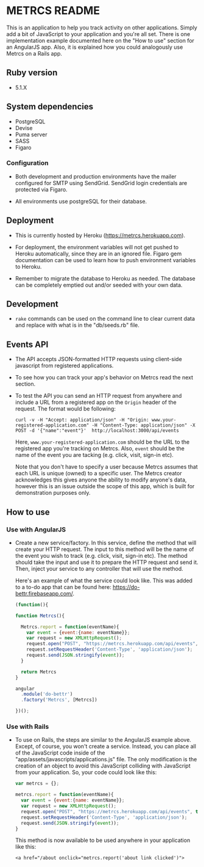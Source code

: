 # METRCS README
This is an application to help you track activity on other applications.
Simply add a bit of JavaScript to your application and you're all set.
There is one implementation example documented here on the "How to use"
section for an AngularJS app. Also, it is explained how you could analogously
use Metrcs on a Rails app.

## Ruby version
* 5.1.X

## System dependencies
* PostgreSQL
* Devise
* Puma server
* SASS
* Figaro

### Configuration
* Both development and production environments have the mailer configured for
  SMTP using SendGrid. SendGrid login credentials are protected via Figaro.

* All environments use postgreSQL for their database.

## Deployment
* This is currently hosted by Heroku (https://metrcs.herokuapp.com).

* For deployment, the environment variables will not get pushed to Heroku
  automatically, since they are in an ignored file. Figaro gem documentation
  can be used to learn how to push environment variables to Heroku.

* Remember to migrate the database to Heroku as needed. The database can be
  completely emptied out and/or seeded with your own data.

## Development
* `rake` commands can be used on the command line to clear current data
and replace with what is in the "db/seeds.rb" file.

## Events API
* The API accepts JSON-formatted HTTP requests using client-side javascript from
  registered applications.

* To see how you can track your app's behavior on Metrcs read the next section.

* To test the API you can send an HTTP request from anywhere and include a URL
  from a registered app on the `Origin` header of the request. The format
  would be following:

  `curl -v -H "Accept: application/json" -H "Origin: www.your-registered-application.com" -H "Content-Type: application/json" -X POST -d '{"name":"event"}'  http://localhost:3000/api/events`

  Here, `www.your-registered-application.com` should be the URL to the
  registered app you're tracking on Metrcs. Also, `event` should be the name
  of the event you are tacking (e.g. click, visit, sign-in etc).

  Note that you don't have to specify a user because Metrcs assumes that each
  URL is unique (owned) to a specific user. The Metrcs creator acknowledges this
  gives anyone the ability to modify anyone's data, however this is an issue outside the scope of this app, which is built for demonstration purposes only.

## How to use

### Use with AngularJS
* Create a new service/factory. In this service, define the method that will
  create your HTTP request. The input to this method will be the name of the
  event you wish to track (e.g. click, visit, sign-in etc). The method should
  take the input and use it to prepare the HTTP request and send it. Then,
  inject your service to any controller that will use the method.

  Here's an example of what the service could look like. This was added to a
  to-do app that can be found here: https://do-bettr.firebaseapp.com/.

  ```javascript
  (function(){

  function Metrcs(){

    Metrcs.report = function(eventName){
      var event = {event:{name: eventName}};
      var request = new XMLHttpRequest();
      request.open("POST", "https://metrcs.herokuapp.com/api/events", true);
      request.setRequestHeader('Content-Type', 'application/json');
      request.send(JSON.stringify(event));
    }

    return Metrcs
  }

  angular
    .module('do-bettr')
    .factory('Metrcs', [Metrcs])

  })();
  ```

### Use with Rails
* To use on Rails, the steps are similar to the AngularJS example above.
  Except, of course, you won't create a service. Instead, you can place all of
  the JavaScript code inside of the "app/assets/javascripts/applications.js"
  file. The only modification is the creation of an object to avoid this
  JavaScript colliding with JavaScript from your application. So, your code
  could look like this:

  ```javascript
  var metrcs = {};

  metrcs.report = function(eventName){
    var event = {event:{name: eventName}};
    var request = new XMLHttpRequest();
    request.open("POST", "https://metrcs.herokuapp.com/api/events", true);
    request.setRequestHeader('Content-Type', 'application/json');
    request.send(JSON.stringify(event));
  }
  ```

  This method is now available to be used anywhere in your application like
  this:

  
  `<a href="/about onclick="metrcs.report('about link clicked')">`
